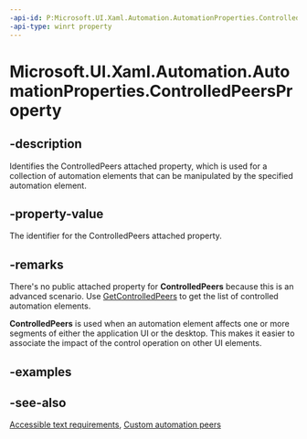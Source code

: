 ```yaml
---
-api-id: P:Microsoft.UI.Xaml.Automation.AutomationProperties.ControlledPeersProperty
-api-type: winrt property
---
```


<!-- Property syntax
public Windows.UI.Xaml.DependencyProperty ControlledPeersProperty { get; }
-->

# Microsoft.UI.Xaml.Automation.AutomationProperties.ControlledPeersProperty

## -description

Identifies the ControlledPeers attached property, which is used for a collection of automation elements that can be manipulated by the specified automation element.

## -property-value

The identifier for the ControlledPeers attached property.

## -remarks

There's no public attached property for **ControlledPeers** because this is an advanced scenario. Use [GetControlledPeers](automationproperties_getcontrolledpeers_1516837072.md) to get the list of controlled automation elements.

**ControlledPeers** is used when an automation element affects one or more segments of either the application UI or the desktop. This makes it easier to associate the impact of the control operation on other UI elements.

## -examples

## -see-also

[Accessible text requirements](/en-us/windows/uwp/design/accessibility/accessible-text-requirements#auto-suggest-accessibility), [Custom automation peers](/en-us/windows/uwp/design/accessibility/custom-automation-peers)
